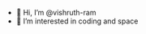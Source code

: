 - 👋 Hi, I’m @vishruth-ram
- 👀 I’m interested in coding and space

<!---
vishruth-ram/vishruth-ram is a ✨ special ✨ repository because its `README.md` (this file) appears on your GitHub profile.
You can click the Preview link to take a look at your changes.
--->
